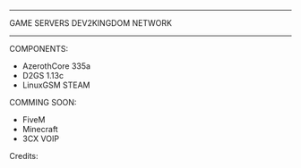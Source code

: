 _________________________________________________________

 
 GAME SERVERS DEV2KINGDOM NETWORK

_________________________________________________________

 COMPONENTS:
 
 - AzerothCore 335a 
 - D2GS 1.13c
 - LinuxGSM STEAM
 
 COMMING SOON:
 
 - FiveM
 - Minecraft
 - 3CX VOIP
  
 
 
 
 
 
 
 
 
 
 
 
 
 
 
 Credits:
 



